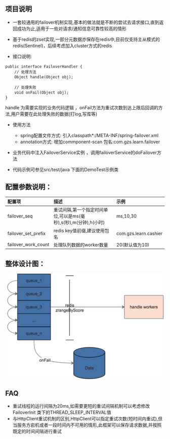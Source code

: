 ## 项目说明
- 一套较通用的failover机制实现,基本的做法就是不断的尝试去请求接口,直到返回成功为止,适用于一些对请求/通知信息可靠性较高的情形

- 基于redis的zset实现,一部分元数据亦保存在redis中,目前仅支持主从模式的redis(Sentinel)，后续考虑加入cluster方式的redis

- 接口说明:

```
public interface FailoverHandler {
    // 处理方法
    Object handle(Object obj);

    // 处理失败
    void onFail(Object obj);
}

```

handle 为需要实现的业务代码逻辑 ，onFail方法为重试次数到达上限后回调的方法,用户需要在此处理失败的数据(打log,写库等)

- 使用方法
	- spring配置文件方式: 引入classpath*:/META-INF/spring-failover.xml
	- annotation方式: 增加commponent-scan 包名:com.gzs.learn.failover
- 业务代码中注入FailoverService实例 ，调用failoverService的doFailover方法

- 代码示例可参见src/test/java 下面的DemoTest示例类

## 配置参数说明：

|配置项                  	|     	描述                        		| 	示例						|
|:------------------------	|:------------------------------------	|:-------------------------	|
|failover_seq  		    	|重试间隔,第一个指定时间单位,可以是ms(毫秒),s(秒),m(分钟),h(小时) |ms,10,30|
|failover_set_prefix	  	|redis key值前缀,建议使用包名		      	|com.gzs.learn.cashier		|
|failover_work_count	  	|处理队列数据的worker数量					| 20(默认值为10)				|

## 整体设计图：
![系统整体设计,图片位于resources目录下](resources/arch.jpeg)

## FAQ
- 重试线程的运行间隔为20ms,如需要更短的重试间隔机制可以考虑修改FailoverInit 类下的THREAD_SLEEP_INTERVAL值
- 与HttpClient重试机制的区别,HttpClient可以指定重试次数(短时间内重试),但当服务方宕机或者一段时间内不可用的情形,此框架可以保存请求数据,并按照既定的时间间隔进行重试